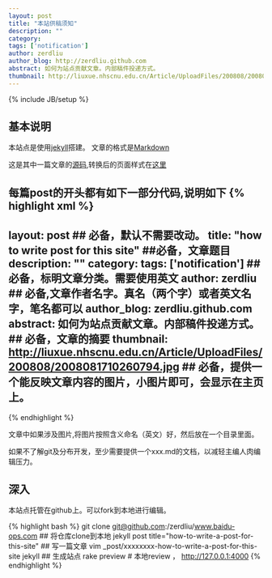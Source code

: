 ```yaml
---
layout: post
title: "本站供稿须知"
description: ""
category: 
tags: ['notification']
author: zerdliu
author_blog: http://zerdliu.github.com
abstract: 如何为站点贡献文章。内部稿件投递方式。
thumbnail: http://liuxue.nhscnu.edu.cn/Article/UploadFiles/200808/2008081710260794.jpg
---
```

{% include JB/setup %}

## 基本说明

本站点是使用[jekyll](http://jekyllrb.com)搭建。
文章的格式是[Markdown](http://www.markdown.tw)

这是其中一篇文章的[源码](https://raw.github.com/zerdliu/www.baidu-ops.com/master/_posts/2012-08-21-disk-to-memory.md),转换后的页面样式在[这里](http://www.baidu-ops.com/2012/08/21/disk-to-memory/)

每篇post的开头都有如下一部分代码,说明如下
{% highlight xml %}
---
layout: post ## 必备，默认不需要改动。
title: "how to write post for this site" ##必备，文章题目
description: ""
category: 
tags: ['notification']  ## 必备，标明文章分类。需要使用英文
author: zerdliu  ## 必备,文章作者名字。真名（两个字）或者英文名字，笔名都可以
author_blog: zerdliu.github.com
abstract: 如何为站点贡献文章。内部稿件投递方式。 ## 必备，文章的摘要
thumbnail: http://liuxue.nhscnu.edu.cn/Article/UploadFiles/200808/2008081710260794.jpg ## 必备，提供一个能反映文章内容的图片，小图片即可，会显示在主页上。
---
{% endhighlight %}

文章中如果涉及图片,将图片按照含义命名（英文）好，然后放在一个目录里面。

如果不了解git及分布开发，至少需要提供一个xxx.md的文档，以减轻主编人肉编辑压力。

## 深入

本站点托管在github上。可以fork到本地进行编辑。

{% highlight bash %}
git clone git@github.com:/zerdliu/www.baidu-ops.com  ## 将仓库clone到本地
jekyll post title="how-to-write-a-post-for-this-site" ## 写一篇文章
vim _post/xxxxxxxx-how-to-write-a-post-for-this-site
jekyll   ## 生成站点
rake preview     # 本地review ， http://127.0.0.1:4000 
{% endhighlight %}
